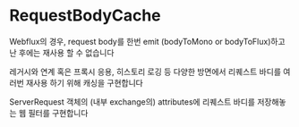 # RequestBodyCache
Webflux의 경우, request body를 한번 emit (bodyToMono or bodyToFlux)하고 난 후에는 재사용 할 수 없습니다

레거시와 연계 혹은 프록시 응용, 히스토리 로깅 등 다양한 방면에서 리퀘스트 바디를 여러번 재사용 하기 위해 캐싱을 구현합니다

ServerRequest 객체의 (내부 exchange의) attributes에 리퀘스트 바디를 저장해놓는 웹 필터를 구현합니다
